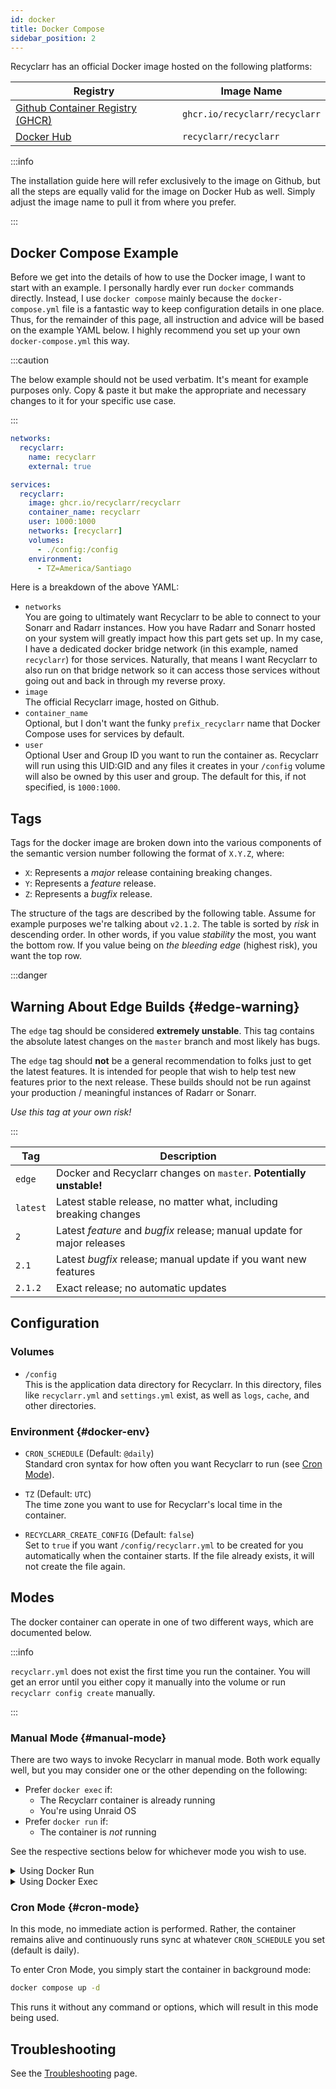 ```yaml
---
id: docker
title: Docker Compose
sidebar_position: 2
---
```


Recyclarr has an official Docker image hosted on the following platforms:

| Registry                                 | Image Name                    |
| ---------------------------------------- | ----------------------------- |
| [Github Container Registry (GHCR)][ghcr] | `ghcr.io/recyclarr/recyclarr` |
| [Docker Hub][dockerhub]                  | `recyclarr/recyclarr`         |

:::info

The installation guide here will refer exclusively to the image on Github, but all the steps are
equally valid for the image on Docker Hub as well. Simply adjust the image name to pull it from
where you prefer.

:::

[ghcr]: https://github.com/recyclarr/recyclarr/pkgs/container/recyclarr
[dockerhub]: https://hub.docker.com/r/recyclarr/recyclarr

## Docker Compose Example

Before we get into the details of how to use the Docker image, I want to start with an example. I
personally hardly ever run `docker` commands directly. Instead, I use `docker compose` mainly
because the `docker-compose.yml` file is a fantastic way to keep configuration details in one place.
Thus, for the remainder of this page, all instruction and advice will be based on the example YAML
below. I highly recommend you set up your own `docker-compose.yml` this way.

:::caution

The below example should not be used verbatim. It's meant for example purposes only. Copy & paste it
but make the appropriate and necessary changes to it for your specific use case.

:::

```yml
networks:
  recyclarr:
    name: recyclarr
    external: true

services:
  recyclarr:
    image: ghcr.io/recyclarr/recyclarr
    container_name: recyclarr
    user: 1000:1000
    networks: [recyclarr]
    volumes:
      - ./config:/config
    environment:
      - TZ=America/Santiago
```

Here is a breakdown of the above YAML:

- `networks`<br/>
  You are going to ultimately want Recyclarr to be able to connect to your Sonarr and Radarr
  instances. How you have Radarr and Sonarr hosted on your system will greatly impact how this part
  gets set up. In my case, I have a dedicated docker bridge network (in this example, named
  `recyclarr`) for those services. Naturally, that means I want Recyclarr to also run on that bridge
  network so it can access those services without going out and back in through my reverse proxy.
- `image`<br/>
  The official Recyclarr image, hosted on Github.
- `container_name`<br/>
  Optional, but I don't want the funky `prefix_recyclarr` name that Docker Compose uses for services
  by default.
- `user`<br/>
  Optional User and Group ID you want to run the container as. Recyclarr will run using this UID:GID
  and any files it creates in your `/config` volume will also be owned by this user and group. The
  default for this, if not specified, is `1000:1000`.

## Tags

Tags for the docker image are broken down into the various components of the semantic version number
following the format of `X.Y.Z`, where:

- `X`: Represents a *major* release containing breaking changes.
- `Y`: Represents a *feature* release.
- `Z`: Represents a *bugfix* release.

The structure of the tags are described by the following table. Assume for example purposes we're
talking about `v2.1.2`. The table is sorted by *risk* in descending order. In other words, if you
value *stability* the most,  you want the bottom row. If you value being on *the bleeding edge*
(highest risk), you want the top row.

:::danger

## Warning About Edge Builds {#edge-warning}

The `edge` tag should be considered **extremely unstable**. This tag contains the absolute latest
changes on the `master` branch and most likely has bugs.

The `edge` tag should **not** be a general recommendation to folks just to get the latest features.
It is intended for people that wish to help test new features prior to the next release. These
builds should not be run against your production / meaningful instances of Radarr or Sonarr.

*Use this tag at your own risk!*

:::

| Tag      | Description                                                             |
| -------- | ----------------------------------------------------------------------- |
| `edge`   | Docker and Recyclarr changes on `master`. **Potentially unstable!**     |
| `latest` | Latest stable release, no matter what, including breaking changes       |
| `2`      | Latest *feature* and *bugfix* release; manual update for major releases |
| `2.1`    | Latest *bugfix* release; manual update if you want new features         |
| `2.1.2`  | Exact release; no automatic updates                                     |

## Configuration

### Volumes

- `/config`<br/>
  This is the application data directory for Recyclarr. In this directory, files like
  `recyclarr.yml` and `settings.yml` exist, as well as `logs`, `cache`, and other directories.

### Environment {#docker-env}

- `CRON_SCHEDULE` (Default: `@daily`)<br/>
  Standard cron syntax for how often you want Recyclarr to run (see [Cron Mode](#cron-mode)).

- `TZ` (Default: `UTC`)<br/>
  The time zone you want to use for Recyclarr's local time in the container.

- `RECYCLARR_CREATE_CONFIG` (Default: `false`)<br/>
  Set to `true` if you want `/config/recyclarr.yml` to be created for you automatically when the
  container starts. If the file already exists, it will not create the file again.

## Modes

The docker container can operate in one of two different ways, which are documented below.

:::info

`recyclarr.yml` does not exist the first time you run the container. You will get an error until you
either copy it manually into the volume or run `recyclarr config create` manually.

:::

### Manual Mode {#manual-mode}

There are two ways to invoke Recyclarr in manual mode. Both work equally well, but you may consider
one or the other depending on the following:

- Prefer `docker exec` if:
  - The Recyclarr container is already running
  - You're using Unraid OS
- Prefer `docker run` if:
  - The container is *not* running

See the respective sections below for whichever mode you wish to use.

<details><summary>
Using Docker Run
</summary>

When using `docker run` to invoke Recyclarr in manual mode, the container starts up, runs a
user-specified operation, and then exits. This is semantically identical to running Recyclarr
directly on your host machine, but without all of the set up requirements.

The general syntax is:

```txt
docker compose run --rm recyclarr [command] [options]
```

Where:

- `[command]` is one of the supported Recyclarr commands, such as `sync` and `list`.
- `[options]` are any options/arguments supported by that command (e.g. `--debug`, `--preview`).

Examples:

```bash
# Create a default `recyclarr.yml` in your `/config` volume
docker compose run --rm recyclarr config create

# Sync Sonarr with debug logs
docker compose run --rm recyclarr sync sonarr --debug

# Do a preview (dry run) sync for Radarr
docker compose run --rm recyclarr sync radarr --preview --debug
```

:::tip

The `--rm` option ensures the container is deleted after it runs (without it, your list of stopped
containers will start to grow the more often you run it manually).

:::

</details>

<details><summary>
Using Docker Exec
</summary>

Using `docker exec` for manual mode is similar to the previous section, except that it uses an
already-running instance of the container to perform actions.

Using Docker Compose, the general syntax is:

```txt
docker compose exec recyclarr recyclarr [command] [options]
```

Or if you prefer to use Docker directly:

```txt
docker exec recyclarr recyclarr [command] [options]
```

Where:

- `[command]` is one of the supported Recyclarr commands, such as `sync` and `list`.
- `[options]` are any options/arguments supported by that command (e.g. `--debug`, `--preview`).

Examples:

```bash
# Create a default `recyclarr.yml` in your `/config` volume (without compose)
docker exec recyclarr recyclarr config create

# Sync Sonarr with debug logs (with compose)
docker compose exec recyclarr recyclarr sync sonarr --debug

# Do a preview (dry run) sync for Radarr (without compose)
docker exec recyclarr recyclarr sync radarr --preview --debug
```

</details>

### Cron Mode {#cron-mode}

In this mode, no immediate action is performed. Rather, the container remains alive and continuously
runs sync at whatever `CRON_SCHEDULE` you set (default is daily).

To enter Cron Mode, you simply start the container in background mode:

```bash
docker compose up -d
```

This runs it without any command or options, which will result in this mode being used.

## Troubleshooting

See the [Troubleshooting](/troubleshooting/errors-warnings.md#docker) page.
